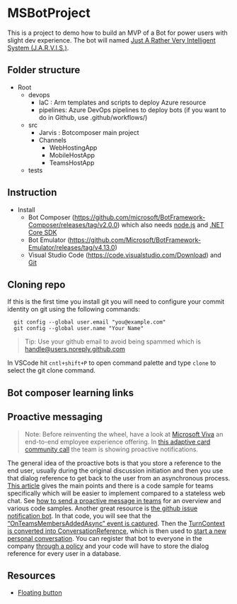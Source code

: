 # MSBotProject

This is a project to demo how to build an MVP of a Bot for power users with slight dev experience. The bot will named [Just A Rather Very Intelligent System (J.A.R.V.I.S.)](https://ironman.fandom.com/wiki/J.A.R.V.I.S.).

## Folder structure

- Root
  - devops
    - IaC : Arm templates and scripts to deploy Azure resource
    - pipelines: Azure DevOps pipelines to deploy bots (if you want to do in Github, use .github/workflows/)
  - src  
    - Jarvis : Botcomposer main project
    - Channels
      - WebHostingApp
      - MobileHostApp
      - TeamsHostApp
  - tests

## Instruction

- Install
  - Bot Composer (https://github.com/microsoft/BotFramework-Composer/releases/tag/v2.0.0) which also needs [node.js](https://nodejs.org/en/download/) and [.NET Core SDK](https://dotnet.microsoft.com/download/dotnet/3.1)
  - Bot Emulator (https://github.com/Microsoft/BotFramework-Emulator/releases/tag/v4.13.0)
  - Visual Studio Code (https://code.visualstudio.com/Download) and [Git](https://git-scm.com/)


## Cloning repo

If this is the first time you install git you will need to configure your commit identity on git using the following commands:
```dotnetcli
  git config --global user.email "you@example.com"
  git config --global user.name "Your Name"
```

> Tip: Use your github email to avoid being spammed which is handle@users.noreply.github.com

In VSCode hit `cntl+shift+P` to open command palette and type `clone` to select the git clone command.

## Bot composer learning links



## Proactive messaging

> Note: Before reinventing the wheel, have a look at [Microsoft Viva](https://www.microsoft.com/en-us/microsoft-viva) an end-to-end employee experience offering. In [this adaptive card community call](https://techcommunity.microsoft.com/t5/microsoft-365-pnp-blog/adaptive-cards-community-call-june-2021/ba-p/2533826) the team is showing proactive notifications.

The general idea of the proactive bots is that you store a reference to the end user, usually during the original discussion initiation and then you use that dialog reference to get back to the user from an asynchronous process.
[This article](https://docs.microsoft.com/en-us/azure/bot-service/bot-builder-howto-proactive-message?view=azure-bot-service-4.0&tabs=csharp) gives the main points and there is a code sample for teams specifically which will be easier to implement compared to a stateless web chat. See [how to send a proactive message in teams](https://docs.microsoft.com/en-us/microsoftteams/platform/bots/how-to/conversations/send-proactive-messages?tabs=dotnet) for an overview and various code samples. Another great resource is [the github issue notification bot](https://github.com/microsoft/botframework-sdk/tree/main/dri/issueNotificationBot). In that code, you will see that the [“OnTeamsMembersAddedAsync” event is captured](https://github.com/microsoft/botframework-sdk/blob/main/dri/issueNotificationBot/Bot/Bots/IssueNotificationBot.cs). Then the [TurnContext is converted into ConversationReference](https://github.com/microsoft/botframework-sdk/blob/d1f42e8156a733d4ef4f626ffe0886eae155662c/dri/issueNotificationBot/Bot/Bots/SignInBot.cs#L220), which is then used to [start a new personal conversation](https://github.com/microsoft/botframework-sdk/blob/d1f42e8156a733d4ef4f626ffe0886eae155662c/dri/issueNotificationBot/Bot/Services/NotificationHelper.cs#L94). You can register that bot to everyone in the company [through a policy](https://github.com/OfficeDev/Microsoft-Teams-Samples/tree/main/samples/graph-proactive-installation/csharp) and your code will have to store the dialog reference for every user in a database.

## Resources
- [Floating button](https://github.com/n01d/BotFramework-FloatingWebChat/blob/master/index.html)

